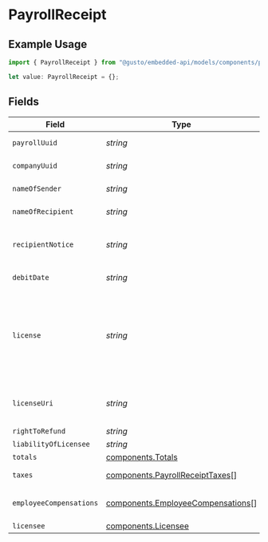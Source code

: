 # PayrollReceipt

## Example Usage

```typescript
import { PayrollReceipt } from "@gusto/embedded-api/models/components/payrollreceipt.js";

let value: PayrollReceipt = {};
```

## Fields

| Field                                                                                                                                                                                                                                                            | Type                                                                                                                                                                                                                                                             | Required                                                                                                                                                                                                                                                         | Description                                                                                                                                                                                                                                                      |
| ---------------------------------------------------------------------------------------------------------------------------------------------------------------------------------------------------------------------------------------------------------------- | ---------------------------------------------------------------------------------------------------------------------------------------------------------------------------------------------------------------------------------------------------------------- | ---------------------------------------------------------------------------------------------------------------------------------------------------------------------------------------------------------------------------------------------------------------- | ---------------------------------------------------------------------------------------------------------------------------------------------------------------------------------------------------------------------------------------------------------------- |
| `payrollUuid`                                                                                                                                                                                                                                                    | *string*                                                                                                                                                                                                                                                         | :heavy_minus_sign:                                                                                                                                                                                                                                               | A unique identifier of the payroll receipt.                                                                                                                                                                                                                      |
| `companyUuid`                                                                                                                                                                                                                                                    | *string*                                                                                                                                                                                                                                                         | :heavy_minus_sign:                                                                                                                                                                                                                                               | A unique identifier of the company for the payroll.                                                                                                                                                                                                              |
| `nameOfSender`                                                                                                                                                                                                                                                   | *string*                                                                                                                                                                                                                                                         | :heavy_minus_sign:                                                                                                                                                                                                                                               | The name of the company by whom the payroll was paid                                                                                                                                                                                                             |
| `nameOfRecipient`                                                                                                                                                                                                                                                | *string*                                                                                                                                                                                                                                                         | :heavy_minus_sign:                                                                                                                                                                                                                                               | Always the fixed string "Payroll Recipients"                                                                                                                                                                                                                     |
| `recipientNotice`                                                                                                                                                                                                                                                | *string*                                                                                                                                                                                                                                                         | :heavy_minus_sign:                                                                                                                                                                                                                                               | Always the fixed string "Payroll recipients include the employees listed below plus the tax agencies for the taxes listed below."                                                                                                                                |
| `debitDate`                                                                                                                                                                                                                                                      | *string*                                                                                                                                                                                                                                                         | :heavy_minus_sign:                                                                                                                                                                                                                                               | The debit or funding date for the payroll                                                                                                                                                                                                                        |
| `license`                                                                                                                                                                                                                                                        | *string*                                                                                                                                                                                                                                                         | :heavy_minus_sign:                                                                                                                                                                                                                                               | Always the fixed string "ZenPayroll, Inc., dba Gusto is a licensed money transmitter. For more about Gusto’s licenses and your state-specific rights to request information, submit complaints, dispute errors, or cancel transactions, visit our license page." |
| `licenseUri`                                                                                                                                                                                                                                                     | *string*                                                                                                                                                                                                                                                         | :heavy_minus_sign:                                                                                                                                                                                                                                               | URL for the license information for the licensed payroll processor. Always the fixed string "https://gusto.com/about/licenses"                                                                                                                                   |
| `rightToRefund`                                                                                                                                                                                                                                                  | *string*                                                                                                                                                                                                                                                         | :heavy_minus_sign:                                                                                                                                                                                                                                               | N/A                                                                                                                                                                                                                                                              |
| `liabilityOfLicensee`                                                                                                                                                                                                                                            | *string*                                                                                                                                                                                                                                                         | :heavy_minus_sign:                                                                                                                                                                                                                                               | N/A                                                                                                                                                                                                                                                              |
| `totals`                                                                                                                                                                                                                                                         | [components.Totals](../../models/components/totals.md)                                                                                                                                                                                                           | :heavy_minus_sign:                                                                                                                                                                                                                                               | The subtotals for the payroll.                                                                                                                                                                                                                                   |
| `taxes`                                                                                                                                                                                                                                                          | [components.PayrollReceiptTaxes](../../models/components/payrollreceipttaxes.md)[]                                                                                                                                                                               | :heavy_minus_sign:                                                                                                                                                                                                                                               | An array of totaled employer and employee taxes for the pay period.                                                                                                                                                                                              |
| `employeeCompensations`                                                                                                                                                                                                                                          | [components.EmployeeCompensations](../../models/components/employeecompensations.md)[]                                                                                                                                                                           | :heavy_minus_sign:                                                                                                                                                                                                                                               | An array of employee compensations and withholdings for this payroll                                                                                                                                                                                             |
| `licensee`                                                                                                                                                                                                                                                       | [components.Licensee](../../models/components/licensee.md)                                                                                                                                                                                                       | :heavy_minus_sign:                                                                                                                                                                                                                                               | The licensed payroll processor                                                                                                                                                                                                                                   |